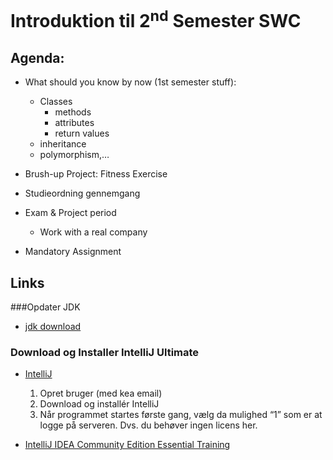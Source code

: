 # Introduktion til 2<sup>nd</sup> Semester SWC
## Agenda:
* What should you know by now (1st semester stuff): 
  * Classes
    * methods
    * attributes
    * return values 
  * inheritance 
  * polymorphism,…

* Brush-up Project: Fitness Exercise

* Studieordning gennemgang    

* Exam & Project period
	* Work with a real company

* Mandatory Assignment



## Links
###Opdater JDK    

* [jdk download](http://www.java.oracle.com)

### Download og Installer IntelliJ Ultimate    

* [IntelliJ](https://www.jetbrains.com/estore/students/)
	1. Opret bruger (med kea email)
	2. Download og installér IntelliJ 
	3. Når programmet startes første gang, vælg da mulighed “1” som er at logge på serveren. Dvs. du behøver ingen licens her.


* [IntelliJ IDEA Community Edition Essential Training](https://www.lynda.com/Java-tutorials/Welcome/486759/606148-4.html)

